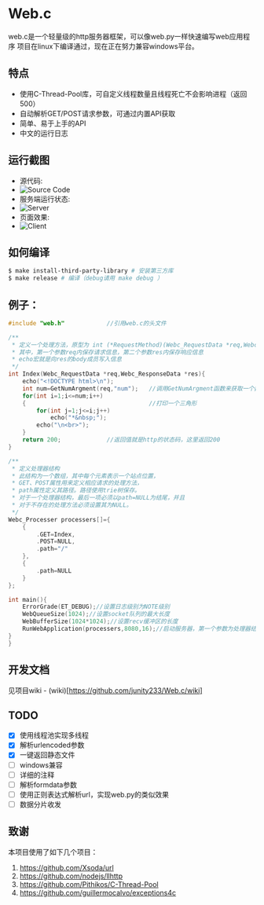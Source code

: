 # Web.c

web.c是一个轻量级的http服务器框架，可以像web.py一样快速编写web应用程序
项目在linux下编译通过，现在正在努力兼容windows平台。

## 特点
- 使用C-Thread-Pool库，可自定义线程数量且线程死亡不会影响进程（返回500）
- 自动解析GET/POST请求参数，可通过内置API获取
- 简单、易于上手的API
- 中文的运行日志

## 运行截图
- 源代码:
- ![Source Code](https://www.hualigs.cn/image/612255e2e8c7d.jpg)
- 服务端运行状态:
- ![Server](https://www.hualigs.cn/image/6122557638d0c.jpg)
- 页面效果:
- ![Client](https://pic4.58cdn.com.cn/nowater/webim/big/n_v28096af3640944869b0c76c5f4f369585.png)

## 如何编译
```bash
$ make install-third-party-library # 安装第三方库
$ make release # 编译（debug请用 make debug ）
```

## 例子：
``` C
#include "web.h"            //引用web.c的头文件

/** 
 * 定义一个处理方法，原型为 int (*RequestMethod)(Webc_RequestData *req,Webc_ResponseData* res);
 * 其中，第一个参数req内保存请求信息，第二个参数res内保存响应信息
 * echo宏就是向res的body成员写入信息
 */
int Index(Webc_RequestData *req,Webc_ResponseData *res){
    echo("<!DOCTYPE html>\n");
    int num=GetNumArgment(req,"num");   //调用GetNumArgment函数来获取一个数字型的参数（若不存在会返回0）
    for(int i=1;i<=num;i++)
    {                                   //打印一个三角形
        for(int j=1;j<=i;j++)
            echo("*&nbsp;");
        echo("\n<br>");
    }
    return 200;             //返回值就是http的状态码，这里返回200
}

/**
 * 定义处理器结构
 * 此结构为一个数组，其中每个元素表示一个站点位置，
 * GET、POST属性用来定义相应请求的处理方法，
 * path属性定义其路径。路径使用trie树保存。
 * 对于一个处理器结构，最后一项必须以path=NULL为结尾，并且
 * 对于不存在的处理方法必须设置其为NULL。
 */
Webc_Processer processers[]={
    {
        .GET=Index,
        .POST=NULL,
        .path="/"
    },
    {
        .path=NULL
    }
};

int main(){
    ErrorGrade(ET_DEBUG);//设置日志级别为NOTE级别
    WebQueueSize(1024);//设置socket队列的最大长度
    WebBufferSize(1024*1024);//设置recv缓冲区的长度
    RunWebApplication(processers,8080,16);//启动服务器，第一个参数为处理器结构，第二个参数为端口号，第三个参数为线程的数量
}
}
```

## 开发文档
见项目wiki - (wiki)[https://github.com/junity233/Web.c/wiki]
## TODO
- [x] 使用线程池实现多线程
- [x] 解析urlencoded参数
- [x] 一键返回静态文件
- [ ] windows兼容
- [ ] 详细的注释
- [ ] 解析formdata参数
- [ ] 使用正则表达式解析url，实现web.py的类似效果
- [ ] 数据分片收发
  
## 致谢

本项目使用了如下几个项目：

1. https://github.com/Xsoda/url
2. https://github.com/nodejs/llhttp
3. https://github.com/Pithikos/C-Thread-Pool
4. https://github.com/guillermocalvo/exceptions4c
